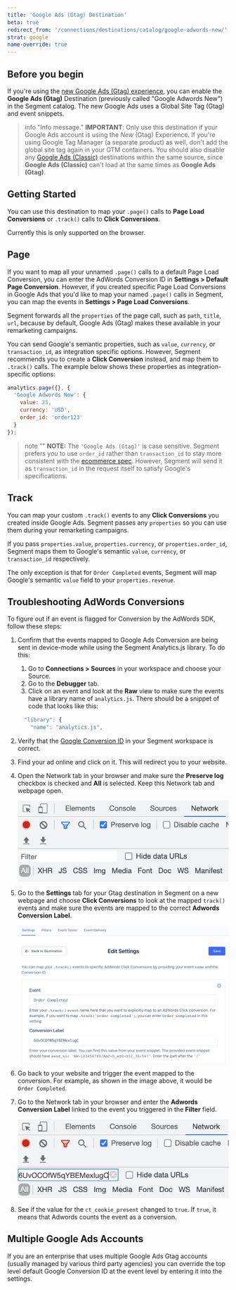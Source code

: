 ```yaml
---
title: 'Google Ads (Gtag) Destination'
beta: true
redirect_from: '/connections/destinations/catalog/google-adwords-new/'
strat: google
name-override: true
---
```


## Before you begin

If you're using the [new Google Ads (Gtag) experience](https://support.google.com/adwords/answer/6095821?hl=en&ref_topic=3165803), you can enable the **Google Ads (Gtag)** Destination (previously called "Google Adwords New") in the Segment catalog. The new Google Ads uses a Global Site Tag (Gtag) and event snippets.

> info "Info message."
> **IMPORTANT**: Only use this destination if your Google Ads account is using the _New_ (Gtag) Experience. If you're using Google Tag Manager (a separate product) as well, don't add the global site tag again in your GTM containers. You should also disable any [Google Ads (Classic)](https://segment.com/docs/connections/destinations/catalog/adwords/) destinations within the same source, since **Google Ads (Classic)** can't load at the same times as **Google Ads (Gtag)**.

## Getting Started

You can use this destination to map your `.page()` calls to **Page Load Conversions** or `.track()` calls to **Click Conversions**.

Currently this is only supported on the browser.

## Page

If you want to map all your unnamed `.page()` calls to a default Page Load Conversion, you can enter the AdWords Conversion ID in **Settings > Default Page Conversion**. However, if you created specific Page Load Conversions in Google Ads that you'd like to map your named `.page()` calls in Segment, you can map the events in **Settings > Page Load Conversions**.

Segment forwards all the `properties` of the page call, such as `path`, `title`, `url`, because by default, Google Ads (Gtag) makes these available in your remarketing campaigns.

You can send Google's semantic properties, such as `value`, `currency`, or `transaction_id`, as integration specific options. However, Segment recommends you to  create a **Click Conversion** instead, and map them to `.track()` calls. The example below shows these properties as integration-specific options:

```javascript
analytics.page({}, {
  'Google Adwords New': {
    value: 25,
    currency: 'USD',
    order_id: 'order123'
  }
});
```

> note ""
> **NOTE:** The `'Google Ads (Gtag)'` is case sensitive. Segment prefers you to use `order_id` rather than  `transaction_id` to stay more consistent with the [ecommerce spec](https://segment.com/docs/connections/spec/ecommerce/v2). However, Segment will send it as `transaction_id` in the request itself to satisfy Google's specifications.

## Track

You can map your custom `.track()` events to any **Click Conversions** you created inside Google Ads. Segment passes any `properties` so you can use them during your remarketing campaigns.

If you pass `properties.value`, `properties.currency`, or `properties.order_id`, Segment maps them to Google's semantic `value`, `currency`, or `transaction_id` respectively.

The only exception is that for `Order Completed` events, Segment will map Google's semantic `value` field to your `properties.revenue`.

## Troubleshooting AdWords Conversions
To figure out if an event is flagged for Conversion by the AdWords SDK, follow these steps:
1. Confirm that the events mapped to Google Ads Conversion are being sent in device-mode while using the Segment Analytics.js library. To do this:
    1. Go to **Connections > Sources** in your workspace and choose your Source.
    2. Go to the **Debugger** tab.
    3. Click on an event and look at the **Raw** view to make sure the events have a library name of `analytics.js`. There should be a snippet of code that looks like this:

      ```js
        "library": {
          "name": "analytics.js",
      ``` 

2. Verify that the [Google Conversion ID](/docs/connections/destinations/catalog/google-ads-gtag/#google-conversion-id) in your Segment workspace is correct.
3. Find your ad online and click on it. This will redirect you to your website.
4. Open the Network tab in your browser and make sure the **Preserve log** checkbox is checked and **All** is selected. Keep this Network tab and webpage open.

      ![Network tab](../../images/network-tab.png)

5. Go to the **Settings** tab for your Gtag destination in Segment on a new webpage and choose **Click Conversions** to look at the mapped `track()` events and make sure the events are mapped to the correct **Adwords Conversion Label**.

      ![Edit Settings](../../images/conversion-settings.png)

6. Go back to your website and trigger the event mapped to the conversion. For example, as shown in the image above, it would be `Order Completed`.
7. Go to the Network tab in your browser and enter the **Adwords Conversion Label** linked to the event you triggered in the **Filter** field.

      ![Network tab](../../images/network-tab-search.png)

8. See if the value for the `ct_cookie_present` changed to `true`. If `true`, it means that Adwords counts the event as a conversion.  

## Multiple Google Ads Accounts

If you are an enterprise that uses multiple Google Ads Gtag accounts (usually managed by various third party agencies) you can override the top level default Google Conversion ID at the event level by entering it into the settings.
